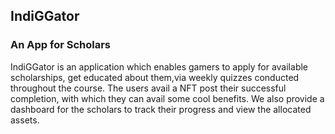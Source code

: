 ## IndiGGator
### An App for Scholars

IndiGGator is an application which enables gamers to apply for available scholarships, get educated about them,via weekly quizzes conducted throughout the course.
The users avail a NFT post their successful completion, with which they can avail some cool benefits. 
We also provide a dashboard for the scholars to track their progress and view the allocated assets.


